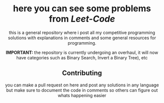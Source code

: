<div align="center">
<h1>here you can see  some problems from <i>Leet-Code</i></h1>
<p>this is a general repository where i post all my competitive programming solutions with explanations in comments and some general resources for programming. </p>
<b>IMPORTANT: </b>the repository is currently undergoing an overhaul, it will now have categories such as Binary Search, Invert a Binary Tree), etc

<br>
<h2>Contributing</h2>
<p>
you can make a pull request on here and post any solutions in any language but make sure to document the code in comments so others can figure out whats happening easier
</p>
</div>

